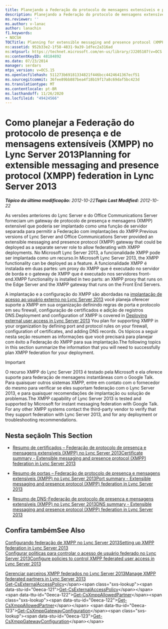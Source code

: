```yaml
---
title: Planejando a Federação do protocolo de mensagens extensíveis e presença (XMPP)
description: Planejando a Federação do protocolo de mensagens extensíveis e presença (XMPP).
ms.reviewer: ''
ms.author: v-lanac
author: lanachin
f1.keywords:
- NOCSH
TOCTitle: Planning for extensible messaging and presence protocol (XMPP) federation
ms:assetid: 952b33e2-1f58-4831-9a39-1dfec2a316ad
ms:mtpsurl: https://technet.microsoft.com/en-us/library/JJ205107(v=OCS.15)
ms:contentKeyID: 48184892
ms.date: 07/23/2014
manager: serdars
mtps_version: v=OCS.15
ms.openlocfilehash: 511273b69181334821f446bcc4424641367ecf51
ms.sourcegitcommit: 36fee89bb887bea4f18b19f17a8c69daf5bc423d
ms.translationtype: MT
ms.contentlocale: pt-BR
ms.lasthandoff: 11/26/2020
ms.locfileid: "49424566"
---
```

# <a name="planning-for-extensible-messaging-and-presence-protocol-xmpp-federation-in-lync-server-2013"></a><span data-ttu-id="0eeca-103">Como planejar a Federação do protocolo de presença e de mensagens extensíveis (XMPP) no Lync Server 2013</span><span class="sxs-lookup"><span data-stu-id="0eeca-103">Planning for extensible messaging and presence protocol (XMPP) federation in Lync Server 2013</span></span>

<div data-xmlns="http://www.w3.org/1999/xhtml">

<div class="topic" data-xmlns="http://www.w3.org/1999/xhtml" data-msxsl="urn:schemas-microsoft-com:xslt" data-cs="https://msdn.microsoft.com/">

<div data-asp="https://msdn2.microsoft.com/asp">



</div>

<div id="mainSection">

<div id="mainBody"><span data-ttu-id="0eeca-104">

<span> </span></span><span class="sxs-lookup"><span data-stu-id="0eeca-104">

<span> </span></span></span>

<span data-ttu-id="0eeca-105">_**Tópico da última modificação:** 2012-10-22_</span><span class="sxs-lookup"><span data-stu-id="0eeca-105">_**Topic Last Modified:** 2012-10-22_</span></span>

<span data-ttu-id="0eeca-106">As versões anteriores do Lync Server e do Office Communications Server forneciam um gateway de protocolo de presença e mensagens (XMPP) extensível que poderia ser implantado como uma função de servidor separada para permitir a Federação com implantações do XMPP.</span><span class="sxs-lookup"><span data-stu-id="0eeca-106">Previous versions of Lync Server and Office Communications Server provided an extensible messaging and presence protocol (XMPP) gateway that could be deployed as a separate server role to allow federating with XMPP deployments.</span></span> <span data-ttu-id="0eeca-107">No Microsoft Lync Server 2013, a funcionalidade XMPP pode ser implantada como um recurso.</span><span class="sxs-lookup"><span data-stu-id="0eeca-107">In Microsoft Lync Server 2013, the XMPP functionality can be deployed as a feature.</span></span> <span data-ttu-id="0eeca-108">A funcionalidade XMPP é instalada em duas partes: um proxy do XMPP que é executado no servidor de borda e o gateway de XMPP que é executado nos servidores front-end.</span><span class="sxs-lookup"><span data-stu-id="0eeca-108">XMPP functionality is installed in two parts: an XMPP proxy that runs on the Edge Server and the XMPP gateway that runs on the Front End Servers.</span></span>

<span data-ttu-id="0eeca-109">A implantação e a configuração do XMPP são abordadas na [implantação de acesso ao usuário externo no Lync Server 2013](lync-server-2013-deploying-external-user-access.md) você planeja oferecer suporte a XMPP em sua organização definindo regras de porta e protocolo em seu firewall, configuração de certificados e adição de registros DNS.</span><span class="sxs-lookup"><span data-stu-id="0eeca-109">Deployment and configuration of XMPP is covered in [Deploying external user access in Lync Server 2013](lync-server-2013-deploying-external-user-access.md) You plan for supporting XMPP in your organization by defining port and protocol rules on your firewall, configuration of certificates, and adding DNS records.</span></span> <span data-ttu-id="0eeca-110">Os tópicos a seguir nesta seção resumem as informações que você precisará para planejar com êxito a Federação do XMPP para sua implantação.</span><span class="sxs-lookup"><span data-stu-id="0eeca-110">The following topics in this section summarize the information that you will need to successfully plan XMPP federation for your deployment.</span></span>

<div>


> [!IMPORTANT]
> <span data-ttu-id="0eeca-p103">O recurso XMPP do Lync Server 2013 é testado pela Microsoft e ela oferece suporte para federação de mensagens instantâneas com o Google Talk. Para quaisquer outros sistemas XMPP, entre em contato com o fornecedor do mesmo para verificar se eles suportam federação com o Lync Server 2013, e para quaisquer recomendações de implantação ou solução de problemas.</span><span class="sxs-lookup"><span data-stu-id="0eeca-p103">The XMPP capability of Lync Server 2013 is tested and supported by Microsoft for instant messaging federation with Google Talk. For any other XMPP systems contact the third-party vendor to verify that they support federation with Lync Server 2013, and for any deployment or troubleshooting recommendations.</span></span>



</div>

<div>

## <a name="in-this-section"></a><span data-ttu-id="0eeca-113">Nesta seção</span><span class="sxs-lookup"><span data-stu-id="0eeca-113">In This Section</span></span>

  - [<span data-ttu-id="0eeca-114">Resumo de certificados – Federação de protocolo de presença e mensagens extensíveis (XMPP) no Lync Server 2013</span><span class="sxs-lookup"><span data-stu-id="0eeca-114">Certificate summary - Extensible messaging and presence protocol (XMPP) federation in Lync Server 2013</span></span>](lync-server-2013-certificate-summary-extensible-messaging-and-presence-protocol-xmpp-federation.md)

  - [<span data-ttu-id="0eeca-115">Resumo de portas – Federação de protocolo de presença e mensagens extensíveis (XMPP) no Lync Server 2013</span><span class="sxs-lookup"><span data-stu-id="0eeca-115">Port summary - Extensible messaging and presence protocol (XMPP) federation in Lync Server 2013</span></span>](lync-server-2013-port-summary-extensible-messaging-and-presence-protocol-xmpp-federation.md)

  - [<span data-ttu-id="0eeca-116">Resumo de DNS-Federação de protocolo de presença e mensagens extensíveis (XMPP) no Lync Server 2013</span><span class="sxs-lookup"><span data-stu-id="0eeca-116">DNS summary - Extensible messaging and presence protocol (XMPP) federation in Lync Server 2013</span></span>](lync-server-2013-dns-summary-extensible-messaging-and-presence-protocol-xmpp-federation.md)

</div>

<div>

## <a name="see-also"></a><span data-ttu-id="0eeca-117">Confira também</span><span class="sxs-lookup"><span data-stu-id="0eeca-117">See Also</span></span>


[<span data-ttu-id="0eeca-118">Configurando federação de XMPP no Lync Server 2013</span><span class="sxs-lookup"><span data-stu-id="0eeca-118">Setting up XMPP federation in Lync Server 2013</span></span>](lync-server-2013-setting-up-xmpp-federation.md)  
[<span data-ttu-id="0eeca-119">Configurar políticas para controlar o acesso de usuário federado no Lync Server 2013</span><span class="sxs-lookup"><span data-stu-id="0eeca-119">Configure policies to control XMPP federated user access in Lync Server 2013</span></span>](lync-server-2013-configure-policies-to-control-xmpp-federated-user-access.md)  


[<span data-ttu-id="0eeca-120">Gerenciar parceiros XMPP federados no Lync Server 2013</span><span class="sxs-lookup"><span data-stu-id="0eeca-120">Manage XMPP federated partners in Lync Server 2013</span></span>](lync-server-2013-manage-xmpp-federated-partners-for-your-organization.md)  
<span data-ttu-id="0eeca-121">[Get-CsExternalAccessPolicy](https://technet.microsoft.com/library/Gg425805(v=OCS.15))</span><span class="sxs-lookup"><span data-stu-id="0eeca-121">[Get-CsExternalAccessPolicy](https://technet.microsoft.com/library/Gg425805(v=OCS.15))</span></span>  
<span data-ttu-id="0eeca-122">[Get-CsXmppAllowedPartner](https://technet.microsoft.com/library/JJ204981(v=OCS.15))</span><span class="sxs-lookup"><span data-stu-id="0eeca-122">[Get-CsXmppAllowedPartner](https://technet.microsoft.com/library/JJ204981(v=OCS.15))</span></span>  
<span data-ttu-id="0eeca-123">[Get-CsXmppGatewayConfiguration](https://technet.microsoft.com/library/JJ204869(v=OCS.15))</span><span class="sxs-lookup"><span data-stu-id="0eeca-123">[Get-CsXmppGatewayConfiguration](https://technet.microsoft.com/library/JJ204869(v=OCS.15))</span></span>  
  

<span data-ttu-id="0eeca-124"></div>

</div>

<span> </span>

</div>

</div>

</span><span class="sxs-lookup"><span data-stu-id="0eeca-124"></div>

</div>

<span> </span>

</div>

</div>

</span></span></div>

